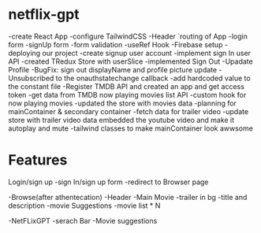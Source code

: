 # netflix-gpt

-create React App
-configure TailwindCSS
-Header
`routing of App
-login form
-signUp form
-form validation
-useRef Hook
-Firebase setup
-deploying our project 
-create signup user account
-implement sign In user API
-created TRedux Store with userSlice
-implemented Sign Out
-Upadate Profile
-BugFix: sign out displayName and profile picture update
-Unsubscribed to the onauthstatechange callback
-add hardcoded value to the constant file
-Register TMDB API and created an app and get access token
-get data from TMDB now playing movies list API
-custom hook for now playing movies
-updated the store with movies data
-planning for mainContainer & secondary container
-fetch data for trailer video
-update store with trailer video data embedded the youtube video and make it autoplay and mute
-tailwind classes to make mainContainer look awwsome

# Features

Login/sign up
    -sign In/sign up form
    -redirect to Browser page

-Browse(after athentecation)
    -Header
    -Main Movie
        -trailer in bg
        -title and description
        -movie Suggestions
            -movie list * N

-NetFLixGPT
    -serach Bar
    -Movie suggestions